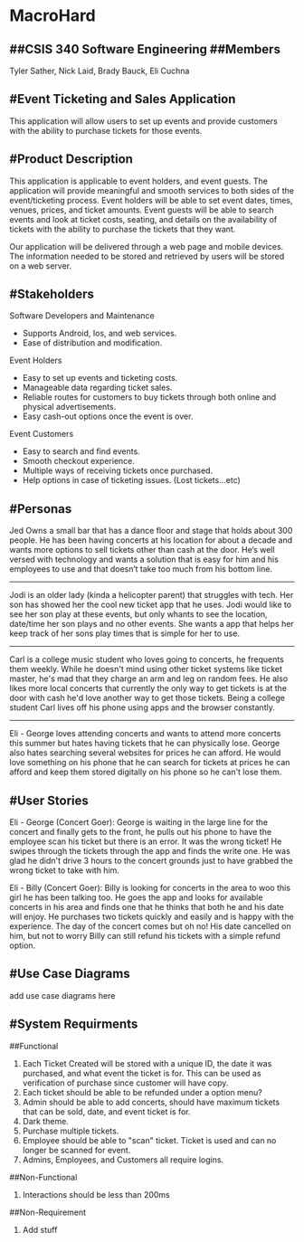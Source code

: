 # MacroHard
##CSIS 340 Software Engineering 
##Members
---
Tyler Sather, 
Nick Laid,
Brady Bauck,
Eli Cuchna

#Event Ticketing and Sales Application
---
This application will allow users to set up events and provide customers with the ability to purchase tickets for those events. 

#Product Description
---
This application is applicable to event holders, and event guests. The application will provide meaningful and smooth services to both sides of the event/ticketing process. Event holders will be able to set event dates, times, venues, prices, and ticket amounts. Event guests will be able to search events and look at ticket costs, seating, and details on the availability of tickets with the ability to purchase the tickets that they want.

Our application will be delivered through a web page and mobile devices. The information needed to be stored and retrieved by users will be stored on a web server.  


#Stakeholders
---
Software Developers and Maintenance 
* Supports Android, Ios, and web services.
* Ease of distribution and modification.


Event Holders
* Easy to set up events and ticketing costs.
* Manageable data regarding ticket sales.
* Reliable routes for customers to buy tickets through both online and physical advertisements. 
* Easy cash-out options once the event is over.

Event Customers
* Easy to search and find events.
* Smooth checkout experience.
* Multiple ways of receiving tickets once purchased.
* Help options in case of ticketing issues. (Lost tickets...etc)

#Personas
---
Jed Owns a small bar that has a dance floor and stage that holds about 300 people. He has been having concerts at his location for about a decade and wants more options to sell tickets other than cash at the door. He’s well versed with technology and wants a solution that is easy for him and his employees to use and that doesn’t take too much from his bottom line. 

---
Jodi is an older lady (kinda a helicopter parent) that struggles with tech. Her son has showed her the cool new ticket app that he uses. Jodi would like to see her son play at these events, but only whants to see the location, date/time her son plays and no other events. She wants a app that helps her keep track of her sons play times that is simple for her to use.

---
Carl is a college music student who loves going to concerts, he frequents them weekly. While he doesn't mind using other ticket systems like ticket master, he's mad that they charge an arm and leg on random fees. He also likes more local concerts that currently the only way to get tickets is at the door with cash he'd love another way to get those tickets. Being a college student Carl lives off his phone using apps and the browser constantly. 

---
Eli - George loves attending concerts and wants to attend more concerts this summer but hates having tickets that he can physically lose. George also hates searching several websites for prices he can afford. He would love something on his phone that he can search for tickets at prices he can afford and keep them stored digitally on his phone so he can't lose them. 


#User Stories
---
Eli - George (Concert Goer):
George is waiting in the large line for the concert and finally gets to the front, he pulls out his phone to have the employee scan his ticket but there is an error. It was the wrong ticket! He swipes through the tickets through the app and finds the write one. He was glad he didn't drive 3 hours to the concert grounds just to have grabbed the wrong ticket to take with him.

Eli - Billy (Concert Goer):
Billy is looking for concerts in the area to woo this girl he has been talking too. He goes the app and looks for available concerts in his area and finds one that he thinks that both he and his date will enjoy. He purchases two tickets quickly and easily and is happy with the experience. The day of the concert comes but oh no! His date cancelled on him, but not to worry Billy can still refund his tickets with a simple refund option.

#Use Case Diagrams
---
add use case diagrams here

#System Requirments
--- 
##Functional
1. Each Ticket Created will be stored with a unique ID, the date it was purchased, and what event the ticket is for. This can be used as verification of purchase since customer will have copy. 
2. Each ticket should be able to be refunded under a option menu?
3. Admin should be able to add concerts, should have maximum tickets that can be sold, date, and event ticket is for. 
4. Dark theme. 
5. Purchase multiple tickets.
6. Employee should be able to "scan" ticket. Ticket is used and can no longer be scanned for event.
7. Admins, Employees, and Customers all require logins.

##Non-Functional
1. Interactions should be less than 200ms

##Non-Requirement
1. Add stuff
